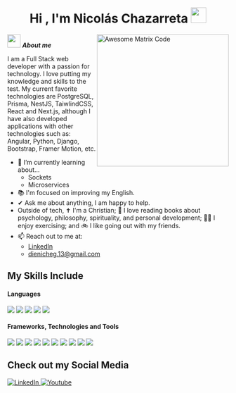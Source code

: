 <h1 align="center"><b>Hi , I'm Nicolás Chazarreta </b><img src="https://media.giphy.com/media/hvRJCLFzcasrR4ia7z/giphy.gif" width="35"></h1>
<!--  -->
<img align="right" width=300px alt="Awesome Matrix Code" src="https://github.com/MarikIshtar007/MarikIshtar007/blob/master/images/matrix.gif" />

<img src="https://media4.giphy.com/media/v1.Y2lkPTc5MGI3NjExcmMzMWlkdXlrNGZheXdkaXFzMWJ2cmRneWduZ3BwbmZoeW9hZHZ1cCZlcD12MV9pbnRlcm5hbF9naWZfYnlfaWQmY3Q9Zw/9TFBxN300KpCUI6sBD/giphy.gif" width="30px">&nbsp;***About me***

I am a Full Stack web developer with a passion for technology. I love putting my knowledge and skills to the test. My current favorite technologies are PostgreSQL, Prisma, NestJS, TaiwlindCSS, React and Next.js, although I have also developed applications with other technologies such as: Angular, Python, Django, Bootstrap, Framer Motion, etc.
- 🌱 I’m currently learning about...
  - Sockets
  - Microservices
- 📚 I'm focused on improving my English.
- ✔ Ask me about anything, I am happy to help.
- Outside of tech, ✝️ I'm a Christian; 📖 I love reading books about psychology, philosophy, spirituality, and personal development; 🏃‍♂️ I enjoy exercising; and 🚲 I like going out with my friends.
- 📫 Reach out to me at:
  - <a href="https://www.linkedin.com/in/nicolas-chazarreta01/">LinkedIn</a>
  - <a href="dienicheg.13@gmail.com">dienicheg.13@gmail.com</a>

## My Skills Include

<h4> Languages </h4>
<span> 
  <img src="https://img.shields.io/badge/HTML5-E34F26?style=for-the-badge&logo=html5&logoColor=white"> <!-- HTML -->
  <img src="https://img.shields.io/badge/CSS3-1572B6?style=for-the-badge&logo=css3&logoColor=white"> <!-- CSS -->
  <img src="https://img.shields.io/badge/JavaScript-F7DF1E?style=for-the-badge&logo=javascript&logoColor=black"> <!-- JAVASCRIPT -->
  <img src= "https://img.shields.io/badge/typescript-%23007ACC.svg?style=for-the-badge&logo=typescript&logoColor=white"> <!-- TYPESCRIPT -->
  <img src="https://img.shields.io/badge/python-3670A0?style=for-the-badge&logo=python&logoColor=ffdd54">  <!-- PYTHON -->
</span>
<h4> Frameworks, Technologies and Tools </h4>
<span>
  <img src= "https://img.shields.io/badge/github-%23121011.svg?style=for-the-badge&logo=github&logoColor=white"> <!-- GITHUB -->
  <img src= "https://img.shields.io/badge/docker-%230db7ed.svg?style=for-the-badge&logo=docker&logoColor=white"> <!-- DOCKER -->
  <img src= "https://img.shields.io/badge/node.js-6DA55F?style=for-the-badge&logo=node.js&logoColor=white"> <!-- NODEJS -->
  <img src= "https://img.shields.io/badge/nestjs-%23E0234E.svg?style=for-the-badge&logo=nestjs&logoColor=white"> <!-- NEST -->
  <img src= "https://img.shields.io/badge/MongoDB-%234ea94b.svg?style=for-the-badge&logo=mongodb&logoColor=white"> <!-- MONGODB -->
  <img src= "https://img.shields.io/badge/postgres-%23316192.svg?style=for-the-badge&logo=postgresql&logoColor=white"> <!-- POSTGRESQL --> 
  <img src= "https://img.shields.io/badge/Prisma-3982CE?style=for-the-badge&logo=Prisma&logoColor=white"> <!-- PRISMA -->
  <img src= "https://img.shields.io/badge/express.js-%23404d59.svg?style=for-the-badge&logo=express&logoColor=%2361DAFB"> <!-- EXPRESS -->
  <img src= "https://img.shields.io/badge/Next-black?style=for-the-badge&logo=next.js&logoColor=white"> <!-- NEXT -->
  <img src= "https://img.shields.io/badge/tailwindcss-%2338B2AC.svg?style=for-the-badge&logo=tailwind-css&logoColor=white"> <!-- TAILWIND -->
</span>

## Check out my Social Media

<a href="https://www.linkedin.com/in/nicolas-chazarreta01/">
  <img src="https://img.shields.io/badge/linkedin-%230077B5.svg?style=for-the-badge&logo=linkedin&logoColor=white" alt="LinkedIn">
</a>
<a href="https://www.youtube.com/@dienicheg/videos">
  <img src="https://img.shields.io/badge/YouTube-%23FF0000.svg?style=for-the-badge&logo=YouTube&logoColor=white" alt="Youtube">
</a>

<!-- github -->
<!--
**dienicheg/dienicheg** is a ✨ _special_ ✨ repository because its `README.md` (this file) appears on your GitHub profile.

Here are some ideas to get you started:

- 🔭 I’m currently working on ...
- 🌱 I’m currently learning ...
- 👯 I’m looking to collaborate on ...
- 🤔 I’m looking for help with ...
- 💬 Ask me about ...
- 📫 How to reach me: ...
- 😄 Pronouns: ...
- ⚡ Fun fact: ...
-->
